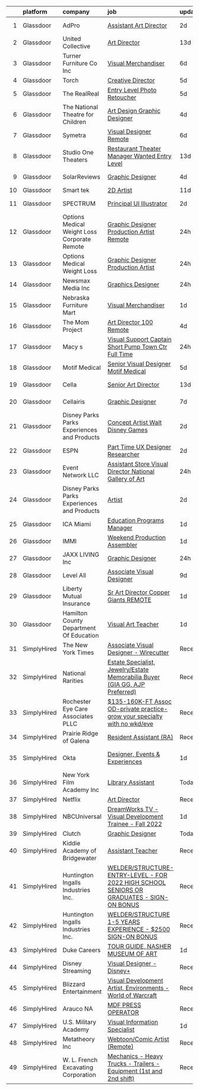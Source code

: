 

|    | platform    | company                                         | job                                                                                                                                                                                                                                                                                                                                                                                                                                                                                                                                                                                                                                                                                                                                                                                                                                                                                                                                                                                                                                                                                                                                                                                                                                                                                                                                                                                                                                                                                         | update_time   | location              |
|---:|:------------|:------------------------------------------------|:--------------------------------------------------------------------------------------------------------------------------------------------------------------------------------------------------------------------------------------------------------------------------------------------------------------------------------------------------------------------------------------------------------------------------------------------------------------------------------------------------------------------------------------------------------------------------------------------------------------------------------------------------------------------------------------------------------------------------------------------------------------------------------------------------------------------------------------------------------------------------------------------------------------------------------------------------------------------------------------------------------------------------------------------------------------------------------------------------------------------------------------------------------------------------------------------------------------------------------------------------------------------------------------------------------------------------------------------------------------------------------------------------------------------------------------------------------------------------------------------|:--------------|:----------------------|
|  1 | Glassdoor   | AdPro                                           | [Assistant Art Director](https://www.glassdoor.com/partner/jobListing.htm?pos=102&ao=1110586&s=58&guid=000001814216996f903d9110fa7b3022&src=GD_JOB_AD&t=SR&vt=w&ea=1&cs=1_f9b93b20&cb=1654671186711&jobListingId=1007918640706&cpc=BCE4811A78D39AF3&jrtk=3-0-1g511d6csr1a8801-1g511d6d9jm5n800-e3577bc46c7d0179--6NYlbfkN0DLWr0FuvwmpNY589ecXM0wpB-l41nBtAe9mv-PvJGiqby57FipG6GvXAtPTtWhgaVPkaIBkvm_YLDjk2IcW6rzK2V3nKt4mrQ9tYNlsMzSddColGgvnzzEo-YF2PlIn_C_Csymk4yLZ53GnZS_xPMvUo21G9cP3s2F4_dK44R09JEuKn8jZMLh6vsAr0ZDznHLVtuEq-fnto9iYAnDNA6N3DmOKd4s02qidUTKJ9RqqN0UqftVHJf4j-EStoqFCHhPj-pkedBJqf60U202OiH5F7ZvJfC26k3BbIHD6RD2sv-d-3gS_70vS8CAwBuOrxfnzLLOs3Nt5EIBmkby4quYlsqbgCrA1s1-b6K6jWh6LfyKQEG1Z09tZVbDTk-uTb2ApooZmCe_BgVN1jROvegD_YfGOVTvPeAfsfiLOLnGz2mOtNod4_MsGa7B6pkvlxj_2QwWA3BSDMjmH4PHROc7AONNFNYkASNy4xME7CPxlyGQ8bsp6Zh-ppwbDMgleMpJKLn660Nplw%3D%3D)                                                                                                                                                                                                                                                                                                                                                                                                                                                                                                                                                                                                               | 2d            | Colorado Springs, CO  |
|  2 | Glassdoor   | United Collective                               | [Art Director](https://www.glassdoor.com/partner/jobListing.htm?pos=106&ao=1110586&s=58&guid=000001814216996f903d9110fa7b3022&src=GD_JOB_AD&t=SR&vt=w&cs=1_57940743&cb=1654671186711&jobListingId=1007891627197&cpc=DFCAFF9DFE7B86C3&jrtk=3-0-1g511d6csr1a8801-1g511d6d9jm5n800-b215969f490e5aa0--6NYlbfkN0AZhccrYCUSJlZEde1UnGXnwlG1V9FU8luw-eezWnVYr_TjwKh1ZGohuJHFN-lR5wYluKBjqnX_gCG4N22BsYneFOenQLRIQcPxapwTjjv5CNPyTi62cq0C7wT6mOIwWPmlt5qVDuwQoNKcBUKsHa_R_Y4RrnN_6Yhnt9H4Q1dSKNOgLXcT1c934lzA2RqeQc5OCTy98w1KYEJjXEL0OWb40eI-rJsFCDHgyza9qXuXOIEJOJZaUolLfxTpWU6uOm0aahSUAuDE8CaXyLFOuT-2dzxfgjlJQrj5EAcu_3NAt65nujUcs_gzVAZ0k-5UC-SS9yJooTKW5WHfM1QspL0xbMUpd_MJ94UMVFdPQFAF74GeiZixp0zn2fkK5NasnQdGQW218Mu5B31eG7Qdci5uuyd3jyikkA-2sSO6ynRj3OGZDMZfG9Mo2KJWpuoW_d2NU9sVMqIQoEEkiMnqMG1f5OGU-1wPbfqSI9mnuBEo4cLQyjsVfSKCqEOk5TiCFZcvjXRag8a6yg%3D%3D)                                                                                                                                                                                                                                                                                                                                                                                                                                                                                                                                                                                                                              | 13d           | Huntington Beach, CA  |
|  3 | Glassdoor   | Turner Furniture Co Inc                         | [Visual Merchandiser](https://www.glassdoor.com/partner/jobListing.htm?pos=116&ao=1110586&s=58&guid=000001814216996f903d9110fa7b3022&src=GD_JOB_AD&t=SR&vt=w&ea=1&cs=1_ff4b05ab&cb=1654671186718&jobListingId=1007909683003&cpc=BBD63848FB84346C&jrtk=3-0-1g511d6csr1a8801-1g511d6d9jm5n800-913c8230c7e2971e--6NYlbfkN0CKj9soqfSnS0SaZZ2h8VumSKMwLtQ1EIm6PzFBrLPGIsBgKbk69nxDejD8BdcNfBZstinPBsaKj-P9tS7vEv3ZDhB2HMQ_o5XP7c_zqoZkhRqDo7EayV9_gotYVa0Lj_6our76C7CcYoTSFuX2At98Zg3Lt1dOmhL-kevGgmWnYWnJGp-NtmHj8wEPEFO7rdgayFH1Bp1JioGv3Rj1LLOobskXduMN8eYjYjrKwesJ1POm5CIJe5qLYCyFI41VnbPpu6cupvWDTQlzDUsZxzjUSPsu_0S0FIY3p6gzPrtRxXWQrLTLE84RRYq6ahosOyVPWL0DqAoobWzbGQqvmal2LJuwo5enTq-uCsQYtDKswxvOmnEU9K6HbKGGUSHnjxFCcIHk9VXf21hDJKCM1SW-krhail_EnKblU0Nnsa3geXGdioCdJCSFwcHKlDQVkjO7WsiUU7JIevtoDzMY2zYLTdCMI-ccL1mdbY4EUIGSBYm_P5tl35gegsn4lajQB28%3D)                                                                                                                                                                                                                                                                                                                                                                                                                                                                                                                                                                                                                                | 6d            | Avon Park, FL         |
|  4 | Glassdoor   | Torch                                           | [Creative Director](https://www.glassdoor.com/partner/jobListing.htm?pos=109&ao=1110586&s=58&guid=000001814216996f903d9110fa7b3022&src=GD_JOB_AD&t=SR&vt=w&ea=1&cs=1_502b4e6d&cb=1654671186712&jobListingId=1007913618263&cpc=61B26E8FEFFA679F&jrtk=3-0-1g511d6csr1a8801-1g511d6d9jm5n800-00937ec79c24ce6e--6NYlbfkN0ACu_hgM4mYOpGjE6TXudS1eLEYdlotK5aSiNrSIRlNjof6s4WZH7bXFnuSe61NsIDXTJH3vFl5IhncMzVS35oQgjAYYJUuMq9KMBJqU5NTXi8wsqpLLbFAOtmiiOmFDBuCZpugUgtCe7_6hChSq7iT2hJm9VZzHaU8lMvkgCGC5RXj9NZSe-hLmQg5u89e4VR9Ozs51eIpJ1NCPakKX7D75u_K0qzMhZKCUiQtG7NX-jUoSk-LGw8UwiRURvKIWfx_KbW9jQFI4itKsOUYGhLNUnEcWnoyEVPKzZisl61UV9RntJnX6hb619rS4n-OZJ4VskDVzw9VL7OiFJSr4gHKLjqrEwE6cjt2MjwIXAqU6b26qOvb99EAJClrIAYRcXQ-wzrC7FmGT4LsJQT2r_LImM1R-pQtJ-l6z6GriuLpid5oby1nVDvjxTLasoTpd2MmUFavgt6bC3Jc12HLYF4Xv3TXlro2dH2hlhxJAV2wO3gcIgGhm1QXl_i6TEK9e0s%3D)                                                                                                                                                                                                                                                                                                                                                                                                                                                                                                                                                                                                                                  | 5d            | Irvine, CA            |
|  5 | Glassdoor   | The RealReal                                    | [Entry Level Photo Retoucher](https://www.glassdoor.com/partner/jobListing.htm?pos=113&ao=1110586&s=58&guid=000001814216996f903d9110fa7b3022&src=GD_JOB_AD&t=SR&vt=w&ea=1&cs=1_3081ed7d&cb=1654671186713&jobListingId=1007914094694&cpc=C891152315FA1AD8&jrtk=3-0-1g511d6csr1a8801-1g511d6d9jm5n800-0486c597cd26b8bb--6NYlbfkN0DLP6g0lDoqZzhPnc0l2IIO15DLMc6nfdbu3pouBSAEyFx-u3D5FBS90gAkX-vEXopQNGpE5wIE8eyxqj7_yYEVj73wJiS5b0qsGKQnBMr_Ql7g0wNb3FJqQ52ptQmsglJBQ7Zp9pMTU2AIzQ_gvXj30KI1AOYpNa4yybKc1zDAGeWB7rONL2TrzbzzCRiFtTbPJo5IkLKL3TGjtfAEZDeT04BtRF25G6b7rNBll9zS_BrEoeK5BBTMh47WuoozGlY5ouqMbpVV2mjInax5sKLBZzMbdyGv7lclnCK52Z5VK85bNYYkxR6dSPtD8z9SUTh5aLvOiUMrcLweO69qmzJ_oCaRShZ5l5S2gxHWbFPiwII8i1-4bOqh4e4d-CoBDAOMcz-7rR-caGriRHs3-mrvf2HkGkIqM7HR60L3wnQTnxVpxuD-9gdquSBcen7VKhUEnJXILeNlwAjM52tscrUNYaDnIG4yfGZrCZf3SRmnHAaCLgkDK9Kup-k9veb4VcjtDOPE6nLd1w%3D%3D)                                                                                                                                                                                                                                                                                                                                                                                                                                                                                                                                                                                                          | 5d            | Phoenix, AZ           |
|  6 | Glassdoor   | The National Theatre for Children               | [Art Design Graphic Designer](https://www.glassdoor.com/partner/jobListing.htm?pos=120&ao=1110586&s=58&guid=000001814216996f903d9110fa7b3022&src=GD_JOB_AD&t=SR&vt=w&ea=1&cs=1_07e716de&cb=1654671186714&jobListingId=1007916617571&cpc=7F6F94E2229B3AB5&jrtk=3-0-1g511d6csr1a8801-1g511d6d9jm5n800-6d04e634c12dbe69--6NYlbfkN0Dpic54BVjlcVDipi6m9LjoBhk-v1cZuAX2JQAeOlBhmOOVn01mJiALRNHgucja-iFE8eoS-KbrYBwPn3APIGZhc_zdOMtDJhsaVP-ebixEB7FxKdU3VKQSu6quyGPPtU1KWMMhGDFBxBc62t2VBjVgxIZOBM62Ii-XoZuAvy71GO4C4X668Td-3tcYaIfqIoDviu0CTSS4W6L-CSuSc3BhhN-PYm2DZpcd2TUUaTyjcVkFO7ApyPMrF1lIfz0xUHI515T3Knz38wZG_TYHeFar4T9hGxVV3O5V1d90DURJjAsUfupL9s6ZrcdN6BrmVfXbEKij9btUbqoDW7uOSID6zt8iqKI9zDSheCzHqeuX36PGYcThGduQ3JpF0YJm_MhAyqbldIfZt0NKvm-7baBw4kWwgOPbx1qeitbY6AqbRkwomjE6CQ-rLQQs6TCYcmDVbCRtRDNU82OdqFO4klifMgGqAQHD6mfqjsb1b7wQD0OkDBlMKxyOrPBIexLPwgI%3D)                                                                                                                                                                                                                                                                                                                                                                                                                                                                                                                                                                                                                        | 4d            | Minneapolis, MN       |
|  7 | Glassdoor   | Symetra                                         | [Visual Designer   Remote](https://www.glassdoor.com/partner/jobListing.htm?pos=117&ao=1110586&s=58&guid=000001814216996f903d9110fa7b3022&src=GD_JOB_AD&t=SR&vt=w&cs=1_b472b81a&cb=1654671186713&jobListingId=1007910117840&cpc=AC285F3A3ECA6BB0&jrtk=3-0-1g511d6csr1a8801-1g511d6d9jm5n800-81365151b091542e--6NYlbfkN0DxLmO7NH_YTtLbOIMvJFqJGEF88__vqD2fZF7JxivJ0azNiCTgnfJhqK52DTe9kl3HxAUXSrL2mTd0Ptx5yHlrOP7pNyy_I0DH1ewqAlG-HwrZHUudZdbZdhMuQaE91j7v3Tw7VN79EeVQTmxCsMd4tn55Y-PDa_cgZasr_TwpzL02TLRP5BKUP_SphfdW_e2nmgPeoo8kePBLeGEzLBKJ1JoSwio8tcCb445ktXlNuOJvp0UdiW_a-aFF1DnyHZF8c0_B8ITDx15VX6Lt6szp_TWgsRSPrEezPnXU7UDhfY3Psi7T2c_4QyUh_Qn6mUriDLWY_BNkMZUNxipDFkQwRJuM-P5LhXJYGmsOvFVJ7aMzkoyFmDORtV5h3JSgNBl18p4OPx7IFPOt2q-MMVUSwhVhLrTqdgb3rrRh6adrMZkRUQnaNWCx5cPQ1WK1LiI_Y-zr93Bkhkb43fn-RtS1sox9fpCpQ0GWnvui5EBH3v7NiXw4O5ajgZbwkFebX6PVXJs4DkU16i097EqulvV947ilC3gRnEn1p9NXICvzJzHcYX6LLRWHosOL9fH1jxc%3D)                                                                                                                                                                                                                                                                                                                                                                                                                                                                                                                                                                | 6d            | Bellevue, WA          |
|  8 | Glassdoor   | Studio One Theaters                             | [Restaurant   Theater Manager Wanted   Entry Level](https://www.glassdoor.com/partner/jobListing.htm?pos=115&ao=1110586&s=58&guid=000001814216996f903d9110fa7b3022&src=GD_JOB_AD&t=SR&vt=w&cs=1_7ce4081d&cb=1654671186713&jobListingId=1007893865628&cpc=98EC36F1896D89DA&jrtk=3-0-1g511d6csr1a8801-1g511d6d9jm5n800-a1d18ebc4fa198cd--6NYlbfkN0DKeq_if_tlGhplNjSexxTmnDnoX7pUb1LI3pqiMQj3TQcQRksB6OLKwKEMIiIhvKBkWxFGoWzOCJJNdi6VBtRiShTZxTe-0cOnpOkbNZExq_Pr-4b9NyCGqTkdwyHUtdFxKr6LtDG1tS19aLzSFNyU4va2x3S8ICJ-1mLH0HU2G9AZqLE6rXh42r0jip3dgx0IDooPu-7xFjfDyJZ5OUMRgxolBsdwzHnCvcIgJ_Fgsxh-GrmOrb0FcNhj6JiH7YkgISH7w5bGZlwfcJf8iSqzYOOqv5EN_cVQt65TeOFTp_mJBEGGJrW1gcPcyoU_tL2K3fCSZc1L9dKCyOR_o9kDRYNWHarjsAFfv4QQJfPR-nQJDKKwdPVPD1xr7ogR86OI64iZvLSJXu1cDn_xBzX56xDUxuALzzRL5J0ePJLjOYMwvMOnR54JK_HxemgZyBPPg04crfe6Az7YjoYchlG5ICZtL_IuPGXyjg3mwBC-iJcX6V8Cwa6_vWxpRYKDOUfV_8w55ak-eTkphOZ_umf3-TmUyxQHd5z7U9WSHVOLXhg_KNg3CtW5RynSYl7FznUYPZaQjUphXKftpZdYQe1BCwbN8arU7R_cv0hJ65I46QNgjIFKDXTudxJL_OE-9XuO5Ays0GKnA8gLIgC9DBcZz-y-jvhsDnplQxxQbXADbRvN7RXN37Th4KSx2H-63G4%3D)                                                                                                                                                                                                                                                                                                                                                                                                       | 13d           | Portland, OR          |
|  9 | Glassdoor   | SolarReviews                                    | [Graphic Designer](https://www.glassdoor.com/partner/jobListing.htm?pos=119&ao=1110586&s=58&guid=000001814216996f903d9110fa7b3022&src=GD_JOB_AD&t=SR&vt=w&ea=1&cs=1_5f3f2830&cb=1654671186714&jobListingId=1007916022767&cpc=F7A2269C793D5877&jrtk=3-0-1g511d6csr1a8801-1g511d6d9jm5n800-35effa83c1b04b45--6NYlbfkN0Cl5EkcnNUgaa9wFpZ0kwgW0tbGD9CK2ONfLQYOXjTpmBg2jJtRGBzNT5znIDD_TJAWpRVe_WHrg-4K_urKBY2g9gKoqWLxD4rO6tYoObpPUEykSdck-FmkOUJmMUUaGM5P757XmMoR0hadGb9Gd8Rn32zL-FtB4O21EZVpvqxgPC_ePsmjo7msVip2L_OJue-ng08qIhGasSyzSZUrB_OtfOcLaUyu-sEtMEnJQmEVWjKlEYVHkt0xrzA24wcbbe9p_T2bTlwEm5vzxHMORGpnCd4hYC-Z8Be6JypqvR_SlnA2h7p-wQxe_Ltu6PMx-pw-lOicknngGsNQRBsgbI7BlOoPz4iWqiFOJNrAfYZd4IoCP5_u_fd7GRXAyfQZQOQK9h9yitda1o-jCmvYBcP6g5iddWwEpufTaPQ6nG80hCxQ1lOmp-oRd03FrJkJ7Sg3SN8Uz6tLK8U2puZ-uLQ2si26xXZ3nPpfAnc3eVtvzezl9TnvNaBZ)                                                                                                                                                                                                                                                                                                                                                                                                                                                                                                                                                                                                                                                 | 4d            | Eatontown, NJ         |
| 10 | Glassdoor   | Smart tek                                       | [2D Artist](https://www.glassdoor.com/partner/jobListing.htm?pos=123&ao=1110586&s=58&guid=000001814216996f903d9110fa7b3022&src=GD_JOB_AD&t=SR&vt=w&ea=1&cs=1_285b69d0&cb=1654671186714&jobListingId=1007898657002&cpc=8CDBB1EC89CF7160&jrtk=3-0-1g511d6csr1a8801-1g511d6d9jm5n800-a91642d6d0390945--6NYlbfkN0DP7N_JgDagYY8-Mk0WwzF0Q0gIEsWRfzc2JbQn8QKLxI5WINWVnLWau4r_adrYk_1iygLoHHR6EgNpyowVhjv6oYJWAZTJUj6LVP3HI4YNWLK-mr7phe6wQrl4TArT3Y9kGPKnB7ZbBipykzRT0U-bkqcixq2soOXMeIQY18aPNNk_tc_H3KXqRv6OwkQ3UvqxFgz2JdB8cZuAHFhDLxitLwZpAm_sYd3LgqTsxUYnJkeC-1js0HiYMgBMZm-NRBg68zEHqJvqFnqKyTA2JbR9wPLspPQg49XxWHFXIrkDqgc2QIq1g91VDxKeGgqcyMoLQ61c_bPdovUWRfgsL3paMayYHy0_aNs5jtVshuiyezfulD6_2Y9ITa4R6fVWESJ2MTwA43CKyyGJZAN95TAFZlXODDXkLR2iiFQEeFPA22PMfkdgWawTfVqaDbQRLTRcahyJBgepgpxLxm8-e-HL63xPBClYNT8YZZYSSXIerqwVcI4zTCvgjMeHuv-vCTs%3D)                                                                                                                                                                                                                                                                                                                                                                                                                                                                                                                                                                                                                                          | 11d           | Duluth, GA            |
| 11 | Glassdoor   | SPECTRUM                                        | [Principal UI Illustrator](https://www.glassdoor.com/partner/jobListing.htm?pos=124&ao=1110586&s=58&guid=000001814216996f903d9110fa7b3022&src=GD_JOB_AD&t=SR&vt=w&cs=1_6693d383&cb=1654671186714&jobListingId=1007919471141&cpc=C5F9C09AE97B3D2F&jrtk=3-0-1g511d6csr1a8801-1g511d6d9jm5n800-54a88a600a2bc683--6NYlbfkN0CeXNZYxOzgf11O9-TFJft4I5QLQjKTqoL33Rtx55G7TvJvoeF0OvnalWemQxNwsZtFTDwTa-MzVEUBcl-z9sZPG5EtW0bmwn3PGSpnngmjsApqFTx4qR41AwgibY8rqKOZbM7-1oFPTwZkzZ2oNJ8eOmYJhRhe2m54pDcyK6so_cNs3B0TVHIPv3Vwbum9inh2LNBjjuW_q3zMFB8Lj9ct8HHfocKRRi89P0XgY3Fk_--FL9Fwu7zSkHpzz_b8JpPR1GBYe-LLMr3tfBb2CZ-yV8HGxD0U11jhDuBDQxxvWWvjB1NYKz3L3TC2a8F9Wdh228Q7hHw4X-1OcwtfRGwHV1qwtWT-R-6V6P9FuI4n2vWxYyG0_9RtukjjECww7WvDbmxpXnyKLv5681i-f_aBRRFIcHFMITB4B4gsaXx3_5Os-WUBRc2Ktlk0g6qRkcM%3D)                                                                                                                                                                                                                                                                                                                                                                                                                                                                                                                                                                                                                                                                                                | 2d            | Greenwood Village, CO |
| 12 | Glassdoor   | Options Medical Weight Loss   Corporate  Remote | [Graphic Designer Production Artist   Remote](https://www.glassdoor.com/partner/jobListing.htm?pos=101&ao=1110586&s=58&guid=000001814216996f903d9110fa7b3022&src=GD_JOB_AD&t=SR&vt=w&cs=1_ffe552cf&cb=1654671186710&jobListingId=1007924226699&cpc=BC616B31DCC8F979&jrtk=3-0-1g511d6csr1a8801-1g511d6d9jm5n800-2bf8d94c5823c0bf--6NYlbfkN0AmAiFrx6EDHmlxYwsl_Sd7CYI91iAkAKqr5ypBzonM2K9-h3HOtVLToDNI3o_6pzCXzk4SrtVfH8J3kFo5wEMzD0DvpkXXecRMRlEjc7mH5J1zl8BnTgvlx2HxHTYNpVDskgwnFMZtj7k9Sc_s5P8ya22oMSSDmAVyrsZbNQaW9oTPC9sKCFNLDXQlymv8J1yXU6WCdK8IWkrJtdaT3pg6cJlZVRmEZNaHHB0_4cV9cv0GAVWewOgJjEvGYdTLrVobCS80h83d4T6nBZE32uPpkjaO1Oraz8mB3uzH4A0FAuy9nJRReYms2XxIIdoOPXkNpJbyr9lE42Ch9wx0WqoXvAyEfsy2v4j6p_eXngmT4P9PhJxuKv9ibbPdekAim3zNRWIYmPzQQW0s0doa8BlgCIzezZR4G48tfD6DA2Up7CaLGqnB2t2MEzWHr8q4IBfUm4XO1KEoGf7xGSEBxSyeGBrbxa28GAuUgcRDB_nviXMd1w8R_h5loizhDLlI9fTIQMnKqANuGMCF5IPcSQEj-QptAB29lzqiyOJk0qugTvhTdNq5S1tB0flGHNrnJT4ooLe1R6HnZEkqPu6gneX8Rst8yD1poIUi6tTl0vU_aZre2WGbXfCzfvoKDzICtgs3aTTGAB7EAt7-XOF7njjw)                                                                                                                                                                                                                                                                                                                                                                                                                                                           | 24h           | Saint Petersburg, FL  |
| 13 | Glassdoor   | Options Medical Weight Loss                     | [Graphic Designer Production Artist](https://www.glassdoor.com/partner/jobListing.htm?pos=108&ao=1110586&s=58&guid=000001814216996f903d9110fa7b3022&src=GD_JOB_AD&t=SR&vt=w&ea=1&cs=1_fc60743e&cb=1654671186712&jobListingId=1007923979748&cpc=84DBBAA61F05C438&jrtk=3-0-1g511d6csr1a8801-1g511d6d9jm5n800-f38f455ba19e750f--6NYlbfkN0AmAiFrx6EDHmlxYwsl_Sd7CYI91iAkAKqr5ypBzonM2JJqyCfMiKAVPXQlVaobxqqfTRD9k_R5t7p3fb6Nr_6mUs0s-4SejZ5v9JiDLJLlX430he_X_peQw3nXMWE8wGP3M0e8h8eMCQYKoPb5_Vn5oFBLQeIug6q2FTJHCLwbQD_LfU_us2ssQE6GE0utKS6Wsovb7C8ug7iG1ZA5MUhsGVQLdWj2CxLTKzm9c2DZm0JgjDn-IIhFZZ5x3Y8AZu1J3nuu5kpaKG6qgOwqkbJyiTNTYWMV5ddiu5wVONqEY7yHFgQTV6LLp_cP8ali0p--1LUtWRcSnztLCug3KgelNFxm1DNImEYzwwaxLvg60vqIhDoXbIKhJ26zfpddgLrScBJg3hgTnRCdcc05VYgThVvMvKba31spcbBp0GWkhjQB7CeRMyefajki_IdWwrrFmKmCcytiGQdXjCGlcgEjWhuiANoknrinaEGJY-SJBTNengQAbzf5JX3vUWha42g%3D)                                                                                                                                                                                                                                                                                                                                                                                                                                                                                                                                                                                                                 | 24h           | Remote                |
| 14 | Glassdoor   | Newsmax Media  Inc                              | [Graphics Designer](https://www.glassdoor.com/partner/jobListing.htm?pos=125&ao=1110586&s=58&guid=000001814216996f903d9110fa7b3022&src=GD_JOB_AD&t=SR&vt=w&ea=1&cs=1_e30f4a13&cb=1654671186714&jobListingId=1007923183495&cpc=BCC169F53084E245&jrtk=3-0-1g511d6csr1a8801-1g511d6d9jm5n800-8ac3598dd7a48692--6NYlbfkN0Am50SEfGsaGmyNeKPd7ko_8hilgxRoP_Og8MigYgeNqd-hBMBdIy-iDGHyxzW9nlBGI51-A-I9Uc3xf2sv2h5opOcavn-iONR-P9qX4R8IwMPE3Ns0F8km64F1uXoJAzl3p0qi7zbOrDy3M7D-CQQxqcWRcbsulicz-R4ojAwFkSZSchSnrZK9G4xWcUnwaWROYJ5gMD5X16Hche0An800SVzljIb0UzsE2k2GBSOprSW-278a084DpRWBVXUbVQ1w_SiKwajYEIEMolgvorzE2g3gDvHgn6MN5MX1aegRGWQEE8HMNFoE_BcJQHyhz9rGVh9nrs6fCdHChsWoNwcV3DBR36zFMDP4jkf-cYZmJo998bX0ujaZuLb3LMCglCJDa5AAC4NuBqEcnFsXTls2LU-IFoXGIy-P79dC-q0w7mCpWNCCp8Y5JbHZQk231jxnMWL2P9ToVPS8HZ4gmzIq90SXCyTyd-gwTn-Zz09kaWRjphvHYxcjov7AgJJxF6za2FLV3mEdlQ%3D%3D)                                                                                                                                                                                                                                                                                                                                                                                                                                                                                                                                                                                                                    | 24h           | Boca Raton, FL        |
| 15 | Glassdoor   | Nebraska Furniture Mart                         | [Visual Merchandiser](https://www.glassdoor.com/partner/jobListing.htm?pos=114&ao=1110586&s=58&guid=000001814216996f903d9110fa7b3022&src=GD_JOB_AD&t=SR&vt=w&cs=1_bd15956c&cb=1654671186712&jobListingId=1007921008977&cpc=21001CD36CB5FE0E&jrtk=3-0-1g511d6csr1a8801-1g511d6d9jm5n800-c31152cafc9f012f--6NYlbfkN0Bx2LbAMGaa1rfOK_nDgFH7iPSITMHVlgswTeCEeQLKjCuu1dnVq54j81YJZ91nc3LQEyt5RyRKEffH560Y68VQVi94cK8papf5D84kf9P5DjMGGIzgM4z4sHGYM-GtuxofAaLCM8htdyKYjGzhFNbXBko_3el3orQFrZLDYbGvbpH87mqvxq1f_Ja6eaNjMWePGxVSiiVyK1GRfXYDD2-G0cOFtNvgvJBmLAhImI3x0CuTdF5mbjAS4RM97IgqwlsH9bNzxyRRss6Eyp0VcvhI768vNYZXIWm24rNEwakeFkh5FKdE7-oFCEmrx23qakV6bB6uhV-pVQ-1EDe9NGWTwoxx9antMs1rZ9iUaTtwHXyFDYJXg-aV_KmU_XzPhoXfnWMv-bZTMETUMT8--JclKxGdTmyb4miiqJsZ7aw-nC819o2oYb45k7LgfQ_cdUAmJSz3rsRsiLCZMz9WG81hc-S3mT56SOLIbr66XIUxJsBvUHibGWT58Ktb_-Bn3ehoG1YmehH8gA3wDvOqc-tE1rjtaa593SjSIoOjFddFi17D7SW2mRNN_Y7FlbzcdZQrGRSHGII6Wwp5tQn_SJtG3Kih0Zhr-F_cc3ZmdRWbYjyzzZGv5GoZ6vKoERJnvmjQt2pu66_a7Gd9fmQBJ4ArmY3L-vPobsA%3D)                                                                                                                                                                                                                                                                                                                                                                                                                                                                     | 1d            | Kansas City, KS       |
| 16 | Glassdoor   | The Mom Project                                 | [Art Director  100  Remote ](https://www.glassdoor.com/partner/jobListing.htm?pos=128&ao=1110586&s=58&guid=000001814216996f903d9110fa7b3022&src=GD_JOB_AD&t=SR&vt=w&cs=1_7fb4adaa&cb=1654671186714&jobListingId=1007917214964&cpc=AC285F3A3ECA6BB0&jrtk=3-0-1g511d6csr1a8801-1g511d6d9jm5n800-fc5f6cbdd377cbc4--6NYlbfkN0BDp_epf89aHDQhKpPegNJQ_ldQpEFZQsM9OcONMGxWx6pU56EKHF58QjVdAUvn2gUAHFSC33B6m9e4kpPSo8E3LVx-KcHT_L7bs8uuk90h_bM7pbanjemS5_jxC1QNMvIrt2EGdNhVGL3AyNsm2mJ04sj8024Ps--YUutGvsMZ2J5MWffZIdJzsf3NJ5QiJuPSC-FtVruaNk9euz85t5q8nckVRjBnXl9FqlI8cnF1scWiEhaeqi_hxXFS5vnTt_sxBWPVgU6118Iz8kTMEPpwuUNwhds0zcoO1L0bmBDLoyxsDlZXlf82YcVKSSlPBJU5B8SGOr14S-fSjQ_P2eSCTrkCg8t485cr6oqLfdAGWgEyr6ejgeVpvS4SQhCMnZFuIG1njZmUmMwB4u1RNxbNGUqU4bNvhGKIe30uwKY9j9q_ETyZw9OQ4z2WtcK1D6bN0lwP6owerTvsf9mIWbESrrNYTi4wX0n2vHEQofvw8D1mxcQMepHMLuShLKt9AA0uVm3xYRPE2ORQW0EFi1He1ISQZBFjW011Ga_1gs3cKCiJDl_t_cDlDC-4c8UB1ulzbdlo0UtRsA%3D%3D)                                                                                                                                                                                                                                                                                                                                                                                                                                                                                                                                                | 4d            | Remote                |
| 17 | Glassdoor   | Macy s                                          | [Visual Support Captain  Short Pump Town Ctr   Full Time](https://www.glassdoor.com/partner/jobListing.htm?pos=121&ao=1110586&s=58&guid=000001814216996f903d9110fa7b3022&src=GD_JOB_AD&t=SR&vt=w&cs=1_526048b4&cb=1654671186713&jobListingId=1007924863363&cpc=F41FEAB56D215062&jrtk=3-0-1g511d6csr1a8801-1g511d6d9jm5n800-f3e2b81e26e75cbc--6NYlbfkN0DjHvLHG-fYDKeElzGabtytFldtxc-EIiSdXvIQjqX9HIzUG8IcG8J2Fjb1m8vVYbhBH3kStA5Up9M0E_AiaHvIOkMyoYL0tMU4YdFJDt-AH0TZmeA536LQYrt58Jq-qqbPxFoA9KuCEHQFGn4NzJ-S4aTROs1nrGZWa9FTL1OF9r2C_vO9cn_bwhxSAkG1HrfW874vBrVOkupked1FQAQihplri422Ljp9ADzed90VN7yEk_Jq2_zaHduhtZWwm_Xo6bNy6cVwhtFKTGb3BsOptMJzHXhakB-L0gi0dHY8jJ4jQuEt4iyhIHblfWm6hWYBwWzb4AFxcaGTqXVjmvtb_-zX_HNc4FnC_9R7LXm-QadIq8O3KpAqwgMDXMMh3g95GEN2fZy8KguqBaQBcTUel3mjTxx__35DyXGZFadkodi9PlyAXtsI10htEsJUlMvvu54FMTpOEiHSyjRe2Ae2Po-4wueT-u9sUeSX2UoB1H8QZn5bZrnr4YjoZiiZ3gS3MPNJshVhf2XFA8_2Ir1EC71b2hBu6RXuHRV1X0fUJUDiJImM4tRsSVQaJdxaMgzTFpGTGC_YLEfvpPpka_p6cB7wBLQoOhEg1pKG6SHFSRNNCufJr_ugqYXkyKLyVBWaaqRbW6ncKlAQvrSsUw0brODF_VU6zTix00faydo3QAjJ_6nDL8DaaLLnH9M-eZWOCHqWBD2AWkRHdPSoso4djHpS_MIMxHVmOUdMv2CHrzHkwsRGn0c4ojXkUzDShDr7H7MONpPFmUOOWsP7Th4wGlM8ieBGsUNiBYBi6xF5oBIcURZiUeSjVbMVWV12ypsnoyFNxOL2ORDPDHVtBHLEVnu0v2K2rk6cNosmjeUCDxw26RsziHvJJ_x3xdIjX_ZROtqUWAbWboqeu8io0IuzUxQykP6q-h5RPCEWcz8MBEC98LPVm-nkLSfVB8qfsE55t_U8j_u4TrBoYXIsQM8cbbV8B3I8A2RIEi60ckQp_XLG_qdmm92SsjetntS3CVUekGwM1XQB3fciTtCFBvLgkEjAWahrmobXlyt0OVOQZytVFUj9wKoJHpET_5Km06w%3D) | 24h           | Richmond, VA          |
| 18 | Glassdoor   | Motif Medical                                   | [Senior Visual Designer   Motif Medical](https://www.glassdoor.com/partner/jobListing.htm?pos=105&ao=1110586&s=58&guid=000001814216996f903d9110fa7b3022&src=GD_JOB_AD&t=SR&vt=w&ea=1&cs=1_1707a545&cb=1654671186712&jobListingId=1007913880227&cpc=CCC092465BAD6A93&jrtk=3-0-1g511d6csr1a8801-1g511d6d9jm5n800-59144bfb42a1ffd4--6NYlbfkN0BZhyM__g-MJpR_k2NRwi4kLvT2eM2Ld3-Ltk3-h7qf5HdkFETVgTrfvWgcggUxq8DCFHAm5tBn5Dxcl6e3t7y3Qtqg_6tH6umGNA_J0BTz911dRN7Tpc-cenVnASCl2Q5R59ek0UCie1dTPy9KYmbtZa_hQFIy8wfu_dOXnAK-Pa_zZsrfVzvKY57K-xpwhwYB9ZbskkTYJfaX8hWIm2NKpkhhomt6jTFtXbcNgVJC6HmqgnxPvbU5JU6NYlgSNsODk-UTOPbhPu1WztAHV7TNPSH17Jnax--Yo2QaHoTdf2xKKSG9e7ZPyMaCMg-qhgOtEWZeD4Fw4L_2DpUiNpopj5MabnF_3P72DNhClP0TG4wmlsse26N-sbXNgMuU7zjwcFCQdDRffoG41KoutyuxKZ0ZNkDTDBnRuFrlPmlh0tUQYjivIM47akrSAeiDwPHbtB30Y-8Ry5C1tc_rQxZHj8YcpEiIoDni6s7X3L1tr4CNLA8XPwAyLK8Usl3hu2oU0vTNrbAQnWzXB7n4eTKfnFndC4ipAfdP07JCJHGO37hKm6Y99yWN)                                                                                                                                                                                                                                                                                                                                                                                                                                                                                                                                                           | 5d            | Asheville, NC         |
| 19 | Glassdoor   | Cella                                           | [Senior Art Director](https://www.glassdoor.com/partner/jobListing.htm?pos=130&ao=1110586&s=58&guid=000001814216996f903d9110fa7b3022&src=GD_JOB_AD&t=SR&vt=w&cs=1_0bcca38e&cb=1654671186715&jobListingId=1007892665403&cpc=F41FEAB56D215062&jrtk=3-0-1g511d6csr1a8801-1g511d6d9jm5n800-cf3d92489477b1fb--6NYlbfkN0ABL5jwqrJX8j4-zsE1pdctockIOMh3bUiDojLxDHSgfnyfdrl215GIT9Vdrv6w9UmbdCrl0JRumbhYMqPkHJTa4m_F6yoMFvuNdFk4uSK1JZStyQE2i3j6gZT4_uEleeuuN3ng1liH4YDGTU6WLUiNz2yF4CKqBRZAXfcq8nQ7fJQzv03O36vg5audUIWpOgVCDomj-lGIJ7DjL7QJnJvY_o4FJzCE0Jagaxn5PAhlDt33XrRJ6xpw8oyqT7EoC9jw8SCxhqzPlR2FIFgfSXgBOWUKsDHFgZk3BjI_AoOv5ii5mPBBrppUZZdqlEG0etg7d_TfRh94nU3krDnom4IMBeuSZtQGVfW_QCtMcDz1xiHYMoaCoT4-pnK50NEyCVxZND7qaXzg4P9XR21up_p1_wLKoW78-GR6nSE2H0jbcJBXo_0o1_a3ODhhGofk49MamoWxzXI7T2YnLfP68cHbVNMVu6ojqY0rbJcLKfzq14hQnuRYhC-2RsQNT0dbAVgr3XqteCChNXZF_0xPXCBJg_zEE4OsWfzCmoLqttZZVHUoCyir1Keu3EwGChY909AhIeLqzYlvrUqxa6yPaBdAyMjdyuOLz9udfSWnR7aXUOtzEXZFLSWFdViCkZhPjzROTKtPim3qEjMzwgSyFgj9VlaYbjml6BYNY5pWQuk7feEll3aa6_b9nbK8Dnn66ScAaft_L3W-9S7ueP4SHduS6Zwln71wWAvWw7UBvxxjO9donclH7YH0x7ekX2bFg6wOM2nvjiZ0GmlRY3wpOXqvNUHsD8NJ3GI%3D)                                                                                                                                                                                                                                                                                                                                     | 13d           | Minneapolis, MN       |
| 20 | Glassdoor   | Cellairis                                       | [Graphic Designer](https://www.glassdoor.com/partner/jobListing.htm?pos=107&ao=1110586&s=58&guid=000001814216996f903d9110fa7b3022&src=GD_JOB_AD&t=SR&vt=w&ea=1&cs=1_c38342f7&cb=1654671186712&jobListingId=1007905807990&cpc=E7268B2FBC00329E&jrtk=3-0-1g511d6csr1a8801-1g511d6d9jm5n800-e23e22181f2b79da--6NYlbfkN0DimWJ83CHT1ZCPVN8tHIKtJyaZLFs-ASOcJFQs8UXSw5r4m8mOUgMme-b7P8D-9uzbZ3GGP9Op30557bAW2yN0OEmJ0xPtWlZHWiVe01620yf0Ij-OkF_i0bfj82umuzqSuBqy2o9sUoxaVm4avH350MHE8-foUu1buA6rpzaySb7hD5uDrHJY_zAwb8D690wCxuQArTBmXqaLvQIqUjTOdbx1ZpJoSHxT-rhooW7DisnI7YhArFRS92vBYPjNNmuDQKukym5gpEE4HAa7IgEhipfIv7t3dmWQvEbVCWkgYQRJ9UWQTKuHh6jHzNXooOPd-aiWkubxOZX6Klqnx-rcckKKNjNR4Cz4eWUSN_ShshQefM5Iywj6pcyOsEgqPYMZ9_UeTxonemhAq0Tybvvy3mPpp5tmeKJu1K3ThcyA-F5kBw4TGU4v2BdVel20F8Z7qJlFu-eXki9O9MUG6LpvZL6cbqsKirZruRzxAMCWXiSdHT-_xFfTV6jzCJq6hZk%3D)                                                                                                                                                                                                                                                                                                                                                                                                                                                                                                                                                                                                                                   | 7d            | Alpharetta, GA        |
| 21 | Glassdoor   | Disney Parks Parks  Experiences and Products    | [Concept Artist  Walt Disney Games](https://www.glassdoor.com/partner/jobListing.htm?pos=111&ao=1110586&s=58&guid=000001814216996f903d9110fa7b3022&src=GD_JOB_AD&t=SR&vt=w&cs=1_2961ad4b&cb=1654671186712&jobListingId=1007919229157&cpc=1160948BCBA38B5B&jrtk=3-0-1g511d6csr1a8801-1g511d6d9jm5n800-c5b7db33d51b3d1a--6NYlbfkN0DAFTyt7pbDCC2JPO79CSdi1dIb81yjczP5qsKcZIxgiYm3-7g-689UDqHItQTwke95iZ56NJfW0fOKnhrGL6ipMNNtvBHA9eaZDYcgDM8IS5H5d-I86DeRwfup7DLjL6jw5WPFpqmKSC-RG_57VWbStubS2exT8u_hZla5D4MS9-DaBoAm3_T1Wo5nbNQC64MVChAYZLQ1qPI4Cj2VZU5L2Lqvyl-RuQ5FYtsU8jjjOrb2xgQi5kUXGkBuGSmL-hSOGh0KyV2htuQCVMwuoV_LGqvDYug18BgVDo3zclnDtAjcXLeclt4gdr-SuoF6hQDBRQtEN5tcDgl6xecdJA4wm924ayhVI34O-_chnBmy9nK27dFs1usIETgZ6Prq3I5I4jrb-eO_5wLYsq-9ywlhjBOIRjgDqw5_R_nbY7uFH1v1qUVDjz40)                                                                                                                                                                                                                                                                                                                                                                                                                                                                                                                                                                                                                                                                                                     | 2d            | Glendale, CA          |
| 22 | Glassdoor   | ESPN                                            | [Part Time UX Designer Researcher](https://www.glassdoor.com/partner/jobListing.htm?pos=127&ao=1110586&s=58&guid=000001814216996f903d9110fa7b3022&src=GD_JOB_AD&t=SR&vt=w&cs=1_c0966f1b&cb=1654671186714&jobListingId=1007919202309&cpc=723ADC3DFE402989&jrtk=3-0-1g511d6csr1a8801-1g511d6d9jm5n800-0e60b6889939ff6f--6NYlbfkN0DAFTyt7pbDCC2JPO79CSdi1dIb81yjczP5qsKcZIxgiYm3-7g-689Ur9xqU8QiYHU3CBSTcFo8SkbABa6d37E7HHKBG0YZoUjxI7ddaVG38CbspchdfKk6IyWyfQrl7o0dAkHtzpk1WKTBsiVym6Iyb4Fvm-tp5UsB4f_8sWmyKDx_0Wwm282p5qO73evGehI3zedsh_QSIUwyKUJLmxcJVAoBc7ibGIv-Aq576EZyLCenmDJzZr68C7dXRb_IBkaumdsKsdsF0pIqDdOM2RIcZQez3u8nDY_JB439azeKqB8cz84hUmi5QHTXJgAgXUw6tgh6Y1IQci1Vl0yjGDAe-M0IG0nqbAV6hfAr7jltTTJJQXuvudbF7aISU_FOOJCzQ137JEsgv02BeJ4Pnh3FPrnLhTN1A8VIt2o2ciNBsF3R0qi6SzN9)                                                                                                                                                                                                                                                                                                                                                                                                                                                                                                                                                                                                                                                                                                      | 2d            | Bristol, CT           |
| 23 | Glassdoor   | Event Network  LLC                              | [Assistant Store   Visual Director   National Gallery of Art](https://www.glassdoor.com/partner/jobListing.htm?pos=122&ao=1110586&s=58&guid=000001814216996f903d9110fa7b3022&src=GD_JOB_AD&t=SR&vt=w&ea=1&cs=1_991dea4f&cb=1654671186714&jobListingId=1007923520856&cpc=AC285F3A3ECA6BB0&jrtk=3-0-1g511d6csr1a8801-1g511d6d9jm5n800-9a5157ae2fc3c3b9--6NYlbfkN0B7MAJ_0nspfqFwvgEl2W0jw3o3mIDVa9mt3FsGnQ76Wk6-YhTyIDBcvv4GhfMGxxc3Xe1xvPZQDE65RiFYUrFP7o07-hqt_fKUtgrywXyyax_FuXnY-Jf1lbS8mMyhc2OfIZd9P7ruZfSK-_qGO0yuxHjvPIpngLjJSQ7NBbYjjNiZf7tmDM0308qd1oHC4CfJeic5XoajsHj7jw8Cr_HhVSJl5HyNp-qknZ9yARZhWSf9uXn28ACzegw_6FukRSwTsOpNpcvfJfEuG_O7cxEU95a3jm1jxjTLg6LKH3yopU7pr1Ke42aRjE89jRaXMiUdB4Ng5tlG0b_GQYNAyQ0RNQkGTIdD_Ip0wriCj3KLIGJza9w9QoQYGUqNCOt5PQCloD0Xkq9BVLPaqvuRxinigZeVDtdvZVAFPTaIQJPBvG8EK7o6ywyHZ5lRXPENff6suQ8IijkJeDBpKRLyqJvXYYGKxKBVIVaBy9unM9KhS4uF4OHty65PGqBvBzraKXs%3D)                                                                                                                                                                                                                                                                                                                                                                                                                                                                                                                                                                                        | 24h           | Washington, DC        |
| 24 | Glassdoor   | Disney Parks Parks  Experiences and Products    | [Artist](https://www.glassdoor.com/partner/jobListing.htm?pos=110&ao=1110586&s=58&guid=000001814216996f903d9110fa7b3022&src=GD_JOB_AD&t=SR&vt=w&cs=1_0153a72b&cb=1654671186712&jobListingId=1007919229402&cpc=D2F1DE17EE1F43B9&jrtk=3-0-1g511d6csr1a8801-1g511d6d9jm5n800-0b197a48193f2804--6NYlbfkN0DAFTyt7pbDCC2JPO79CSdi1dIb81yjczP5qsKcZIxgiYm3-7g-689UDqHItQTwke95iZ56NJfW0RPOLwI5ohkO8RGVIOTy8isN09GwmzMtXI7V1AgYmM2YquBCSMZx8JSng23dUxgY6UlBTLrorfec9_YUc6ByB7pqZs4Oy2LdaZPw7YSS6WzcY2eKS4CCibEa51hPY-tCza-mSX0pembXjngypPeLRYaH9Y99U9D9NutGkaCfsBcaKz6m6T9700hJkZRa9Qfw1dUl0iNles_VUOOoXPs-b5zQbs-Ctl_tZ5iOgunlfUeTRGhRA_O_qxGQnElG1pLp3UhqHmsyAbVRlwxW5tWt9ydzwkRCBkZW6ShefUVozSrxRDPpdtWXReN6VwTFxevPiRY-RBKe-CM9cOtPY4TtFq4pOPWdIkoLar10NrultYfY)                                                                                                                                                                                                                                                                                                                                                                                                                                                                                                                                                                                                                                                                                                                                | 2d            | San Francisco, CA     |
| 25 | Glassdoor   | ICA Miami                                       | [Education Programs Manager](https://www.glassdoor.com/partner/jobListing.htm?pos=112&ao=1110586&s=58&guid=000001814216996f903d9110fa7b3022&src=GD_JOB_AD&t=SR&vt=w&ea=1&cs=1_1e63aa65&cb=1654671186712&jobListingId=1007921530936&cpc=923E3B470662C757&jrtk=3-0-1g511d6csr1a8801-1g511d6d9jm5n800-049295a76ea434e0--6NYlbfkN0D788tVLZnHYB2JKTLmCXo4PydfvtZKcdbYx6lxKaz3IsjpekL0mtLlSZ4QvPEm_RlYKG7au_pyxxyNrLxF6dybU-MQ0x7Q2U6UDpjJqoqqp4mf-Im7ci17ac2vZ6obVmuwNN-tBJkk00Vl0cesxuJRuMHi7XP8QqcZYxY0GD7cm_yjMi6zsO4uNmEwkFFX_ajTTzEe9X535bEVuceUXYShcUpjnHQXNouvKQa0wyY5Kg7795v8eqk4UgleuN-DEyf8sRxf1iR5h_u7yVDa8jTlz-WUjyvEuFl1An8h7BqCcsse0ep5Lea4umZENbFQX08CNBXzE4P8eeqLmD0qBkJtF0IDNqLB6pZw5-MihfPfT0tyuDJ6s1MqaLPZSuZpInhnBg4ksI4o6RWeJ_wIaOhPQO6dfDuHwV3yS0RS68OS03zKmdhkXXSTlJA5wMDJXoB60xnW0pL8luakHJHOl8_OkLn9mRq7h5l3z93BmVE4lCo8KzIWaQYLbImpgpQaP4G_5gsWNpvi_A%3D%3D)                                                                                                                                                                                                                                                                                                                                                                                                                                                                                                                                                                                                           | 1d            | Miami, FL             |
| 26 | Glassdoor   | IMMI                                            | [Weekend Production Assembler](https://www.glassdoor.com/partner/jobListing.htm?pos=126&ao=1110586&s=58&guid=000001814216996f903d9110fa7b3022&src=GD_JOB_AD&t=SR&vt=w&ea=1&cs=1_5523012d&cb=1654671186714&jobListingId=1007920417303&cpc=F583A5AE0DDDFE3A&jrtk=3-0-1g511d6csr1a8801-1g511d6d9jm5n800-e7326f49ce821e62--6NYlbfkN0DutvxOEwQMm_kLJVKUbDayV_MRtW_Rh973iF0_98rG2pZSuXug-wogqqGcki7zk-OwJED3Z-w4rniwJPg1THyzVkAoTxJtqpc65moPAQYOR4DGCIiN-QCdPIr318nMfhb7Tx7IEyuiC5dsYDl8y8THHNuCXdCYL0o3BtJzO2xqGxjLJvFyxaKPT70ot8KVMLo3h0TwwjhI6kEBl8iea4BVaOiaaqLg9zT9bOg6sqNahcuVrdS3lgnMyQ0ciO5dGo65xlJUIqd5b0cayJ8e4BCrfqoyf6WcxO_de6vmjMUpkYHiNGuYdMf3B_Hy8UVI09Ym_VqVOMEGZNfmw-A3Dv2xV6U2L04grw9_34fZ26eOjEjyhhPQUlbOkm6CPW2Eo-jQHZT7bG6oJAuXolABa7xVS-kt2IPhc_LpauQM4ogg_69GmNyFLjVGn4VaEuBf23RaG48irUidqwrvWylQD4N1wa4FGps-LyPlGQmjY2KPNipYMg1-GIWAydy4ISyJgujW6sZP8s8IRQ%3D%3D)                                                                                                                                                                                                                                                                                                                                                                                                                                                                                                                                                                                                         | 1d            | Westfield, IN         |
| 27 | Glassdoor   | JAXX LIVING  Inc                                | [Graphic Designer](https://www.glassdoor.com/partner/jobListing.htm?pos=129&ao=1110586&s=58&guid=000001814216996f903d9110fa7b3022&src=GD_JOB_AD&t=SR&vt=w&ea=1&cs=1_610b060d&cb=1654671186715&jobListingId=1007922870241&cpc=56C4EA4A1A191A49&jrtk=3-0-1g511d6csr1a8801-1g511d6d9jm5n800-985f973b231391f8--6NYlbfkN0B6OB7jr-p4Ycr1l0MNgEhbiUbX8bsrLuSxQNC77Lk13UqdI_GAXZGZCrmnYut3k62Vemd5hVGVgcLa9DcF4efV0IxBeYXtxHiitRuigh4-WBB3McoXxcKNl8in1-znxHt2khvBbYXmBVUY3bibP7lNPEUHOIR_1_icL3OmmBI4j5mF02sxWkL0afd-2ughEZcCxOI3sXy2W2Aci7WsjCNB08cC7y3loqNP00uX58vpWK54U_fknNK1qjBhvevc1O1kSfmwzSEfCCHm5do2wBS7eBPCTovt847dMB83Z8zMe1hze2BhJE9kkiW6fOXpDvK-ASxIEIn7AwaOvtP3zDumUIKnzBW_9XG-6tORQ9qrxHd8OLKPaiy1MI0m9f6ZQrER3l06jTCd_fykg1WmptLnSh2VBhAtH7sxjGQupucIXJqeK14fAz_vDorEf39z6Hnn17ix3F6tFVnSnWBGLeCYAz-lSeW-QiqgUiYBGGldGpl9kdIXDy8VzDug28u2j-ByBNFrXf3JQQ%3D%3D)                                                                                                                                                                                                                                                                                                                                                                                                                                                                                                                                                                                                                     | 24h           | Atlanta, GA           |
| 28 | Glassdoor   | Level All                                       | [Associate Visual Designer](https://www.glassdoor.com/partner/jobListing.htm?pos=118&ao=1110586&s=58&guid=000001814216996f903d9110fa7b3022&src=GD_JOB_AD&t=SR&vt=w&cs=1_755f4dc1&cb=1654671186713&jobListingId=1007901804440&cpc=8CDBB1EC89CF7160&jrtk=3-0-1g511d6csr1a8801-1g511d6d9jm5n800-624adba811050515--6NYlbfkN0CgBgcxuOwrlzWFp0xvOgllyDb1Hw7UsKEX_IsXppgvM45FUqvDc36zKvNsGjws-2g1kKo9pMTIURXbdSCGpjqaGLZRu-lf2fHVHODx_34wbLPsjQAuIEaMwwqmU6TEKyMWu0hXsOQ_SyjefDAzfETugE_LN0y3p8cSMi8MBB8bgrnNZID97D16nQ46RBq7N4yfVFX5Ps1PyBFaJ4Qw5rwXFRy6i0lzRO2KkCkdj-LorGCubUTxfo6XUepmUrrF5Z2XVH1tvDFyt8m_o3k4AcqWZQurAjNlwf5XZPd1_VcDgDvi0MD00jSuBVf9hiHpK53OgfVHK7mmIOcdNd4Sd1DygcmzYIfit7d0Jeyv-JZ6zNS-a6v4iPeh2kTUrjkfigUa4dWant6S9o7EgfFlpkQc-UaGT6xY3k59h3CHVoefAIGToYLXaXqFPyNy657foF7rp93ungxOJR91bRmherVDr894uMb3G3VFbYiE_yiGBrevTKTRK3XRcNpz5W54ihyvu-mel945-T1sxP5rLBWe)                                                                                                                                                                                                                                                                                                                                                                                                                                                                                                                                                                                                             | 9d            | New York, NY          |
| 29 | Glassdoor   | Liberty Mutual Insurance                        | [Sr  Art Director   Copper Giants REMOTE](https://www.glassdoor.com/partner/jobListing.htm?pos=104&ao=1110586&s=58&guid=000001814216996f903d9110fa7b3022&src=GD_JOB_AD&t=SR&vt=w&cs=1_828def1e&cb=1654671186711&jobListingId=1007921597373&cpc=56632219D727AB75&jrtk=3-0-1g511d6csr1a8801-1g511d6d9jm5n800-3daba5ebad00b706--6NYlbfkN0D19kSVUiNzG2UWy1lRGehFMusHrHGUl8ru40ax50wmt2hEk1GE1yJpaNJle3AtKCFZMv5-6fh99ceO1TB7jaE1rQnCXx37mKEbsfybQglGGNag15-JQ7nD5NT3DMyV7TnKZ4Mih68ohUB8yWZDmYZ3jNg5DqL1Vsfv7zv25Bf8i6lfMvhR2fATmcTedmCFOfSrtBA_XfSO88Ec2_95ezOJXrFLnf7PF9ukFYmi2HI0UC6aeTZ9LQrpSTZ-O3TjenyFicqGdcmH9OXXVTLGclVq5kh5AVRJiYo6-BkMZ8hUgjXb45N31qn8WXeUvUwIw09sOSyE2HTDdYjONUBg3hCAH7sCIHHxRJl9FwmMTRtFrebVhSADtEhNWMDIZ96PJntyy3UIS7-ETkNdpzSelmR8Xv_X_g7Atq8ocUnLzcs6MJz6QdWntrNv321smkpl2o8FzcHc_JhUuoEbDzLYssN6hh2STJPU-R7aSJqGwJzGn4sFhUbaEH4bqwTqq7WQL0o5CBK0FyZP4GHXywWPzrgtZDt91B93rgWoz-yceaPmwYYyBwK9L5NbCAQlTu17eLKNvrKLsMGXOx7i-4RqvnZgRqXhSYLcxzlIWge--m7XRtlVAQOIml70YdOdewK4IwvWglQkJqELlddjWzw4V-T4)                                                                                                                                                                                                                                                                                                                                                                                                                                                               | 1d            | Remote                |
| 30 | Glassdoor   | Hamilton County Department Of Education         | [Visual Art Teacher](https://www.glassdoor.com/partner/jobListing.htm?pos=103&ao=1110586&s=58&guid=000001814216996f903d9110fa7b3022&src=GD_JOB_AD&t=SR&vt=w&ea=1&cs=1_2b025dbe&cb=1654671186711&jobListingId=1007920876084&cpc=25F7D4ABB6558D0F&jrtk=3-0-1g511d6csr1a8801-1g511d6d9jm5n800-d411b83e3727e1c4--6NYlbfkN0BUFLRzzKOFm7Iv9Qauzqw_SDxj5spdeLv4OXC_btW1OcVUhkd1k2cIVJa-Mgjebqq7mrXKawZnHQ9MW1o_oRPcb8xi93XrTxwFZJ995Fvma1pV4gBPXZJAv-xi-xEp9V8NTst-02niqSU0gn8hRxe-s8e9mEWj3qTYyvxL1koRO5w_JYgCBJv9wVYQCBGh7oSSzSHP-2LKD2SApUJRBsAw1YklHIytQH8g0ZRbMvDFmunrTp3EYLhh17VmCvUhWZ46EAy0QWVyhzCez7gg8-h5hpDRHlyKpsUkFKRYlQ_JLyid57V4WH4wCN5mWMkH8Trh2JAYnfWw1RII4pS8SxXVJ51FtNSXss6mVfTBfxZXRFvvtNQ_-vX4XUT3smIczPjOiCR8H0Ye-2jPlxxThQ3LcadhVnzb3FhsH_Tsszr1mrtACnudYdO9Cj3jTE1_I_SsmX5k0I5kfrQfBrK51G7aZJM7DVcm42qQKpjgWv3huyvOGq9JFileHFHmXvC9Mh8cmvNjmon6pw%3D%3D)                                                                                                                                                                                                                                                                                                                                                                                                                                                                                                                                                                                                                   | 1d            | Tennessee             |
| 31 | SimplyHired | The New York Times                              | [Associate Visual Designer - Wirecutter](https://www.simplyhired.com/job/sOb4Nj_fjyz6dQsPqvhTsUv-M99EUb-Kib2R_dOZHDNFN4p-HKsS-Q?q=visual+art)                                                                                                                                                                                                                                                                                                                                                                                                                                                                                                                                                                                                                                                                                                                                                                                                                                                                                                                                                                                                                                                                                                                                                                                                                                                                                                                                               | Recently      | New York, NY          |
| 32 | SimplyHired | National Rarities                               | [Estate Specialist, Jewelry/Estate Memorabilia Buyer (GIA GG, AJP Preferred)](https://www.simplyhired.com/job/b2oL4xpVjtiBgxp8aPZywFVQLmsYHkBX7o4M9j_XggDR7FxM8P-gng?q=visual+art)                                                                                                                                                                                                                                                                                                                                                                                                                                                                                                                                                                                                                                                                                                                                                                                                                                                                                                                                                                                                                                                                                                                                                                                                                                                                                                          | Recently      | St. Louis, MO         |
| 33 | SimplyHired | Rochester Eye Care Associates PLLC              | [$135-160K-FT Assoc OD-private practice-grow your specialty with no wkd/eve](https://www.simplyhired.com/job/5Ln4sQKET2Nhm9LGb8WLgKgnA8ycei4XfRESJwxOYjYpOC_4eGSLMA?q=visual+art)                                                                                                                                                                                                                                                                                                                                                                                                                                                                                                                                                                                                                                                                                                                                                                                                                                                                                                                                                                                                                                                                                                                                                                                                                                                                                                           | Recently      | Rochester, NH         |
| 34 | SimplyHired | Prairie Ridge of Galena                         | [Resident Assistant (RA)](https://www.simplyhired.com/job/xalvUs9feat4agrC6rXRNdmNk1IHgwg_zdAyyg2CrYftWmoenmKV8A?q=visual+art)                                                                                                                                                                                                                                                                                                                                                                                                                                                                                                                                                                                                                                                                                                                                                                                                                                                                                                                                                                                                                                                                                                                                                                                                                                                                                                                                                              | Recently      | Galena, IL            |
| 35 | SimplyHired | Okta                                            | [Designer, Events & Experiences](https://www.simplyhired.com/job/xo-c2nYhOhNGJ14KwagWL-6MRc4GqETgWhlpvYvPtX1tiuOonF_icg?q=visual+art)                                                                                                                                                                                                                                                                                                                                                                                                                                                                                                                                                                                                                                                                                                                                                                                                                                                                                                                                                                                                                                                                                                                                                                                                                                                                                                                                                       | 1d            | San Francisco, CA     |
| 36 | SimplyHired | New York Film Academy Inc                       | [Library Assistant](https://www.simplyhired.com/job/exEpTme6mr3fnYm-LfZwPnZbG4sUpOEGwtaBZqTvPw3I84USI6ibSA?q=visual+art)                                                                                                                                                                                                                                                                                                                                                                                                                                                                                                                                                                                                                                                                                                                                                                                                                                                                                                                                                                                                                                                                                                                                                                                                                                                                                                                                                                    | Today         | New York, NY          |
| 37 | SimplyHired | Netflix                                         | [Art Director](https://www.simplyhired.com/job/CsVLLOzXKY-45CtBEJs1-pLj1z7z323kcuKekaWTA4oCNxuR3bL_IA?q=visual+art)                                                                                                                                                                                                                                                                                                                                                                                                                                                                                                                                                                                                                                                                                                                                                                                                                                                                                                                                                                                                                                                                                                                                                                                                                                                                                                                                                                         | Recently      | Austin, TX            |
| 38 | SimplyHired | NBCUniversal                                    | [DreamWorks TV - Visual Development Trainee - Fall 2022](https://www.simplyhired.com/job/gFz07kkFpMfOWpO1Ws4GPnKz4JY4isKMbi4lEgPfe6qGtMefpPt-pA?q=visual+art)                                                                                                                                                                                                                                                                                                                                                                                                                                                                                                                                                                                                                                                                                                                                                                                                                                                                                                                                                                                                                                                                                                                                                                                                                                                                                                                               | 1d            | Glendale, CA          |
| 39 | SimplyHired | Clutch                                          | [Graphic Designer](https://www.simplyhired.com/job/BIUYe62HgytW8WIFjvWdb36THZYSqF14XG4Ie-jfOt5bIxZLMyKrBw?q=visual+art)                                                                                                                                                                                                                                                                                                                                                                                                                                                                                                                                                                                                                                                                                                                                                                                                                                                                                                                                                                                                                                                                                                                                                                                                                                                                                                                                                                     | Today         | Austin, TX            |
| 40 | SimplyHired | Kiddie Academy of Bridgewater                   | [Assistant Teacher](https://www.simplyhired.com/job/vARPK6YtgeaH25gtXwIrQ8TFAhHvW19E9Cf9IyC0NUJWL70AbmXJ8g?q=visual+art)                                                                                                                                                                                                                                                                                                                                                                                                                                                                                                                                                                                                                                                                                                                                                                                                                                                                                                                                                                                                                                                                                                                                                                                                                                                                                                                                                                    | Recently      | Bridgewater, NJ       |
| 41 | SimplyHired | Huntington Ingalls Industries Inc.              | [WELDER/STRUCTURE-ENTRY-LEVEL - FOR 2022 HIGH SCHOOL SENIORS OR GRADUATES - SIGN-ON BONUS](https://www.simplyhired.com/job/ynJBaxgWhgXGDkwugohxF1p-C3dTvdokJkwmbbD46P9KTERQYsQBOA?q=visual+art)                                                                                                                                                                                                                                                                                                                                                                                                                                                                                                                                                                                                                                                                                                                                                                                                                                                                                                                                                                                                                                                                                                                                                                                                                                                                                             | Recently      | Newport News, VA      |
| 42 | SimplyHired | Huntington Ingalls Industries Inc.              | [WELDER/STRUCTURE 1-5 YEARS EXPERIENCE - $2500 SIGN-ON BONUS](https://www.simplyhired.com/job/DOQXHZvPQZ7M6PThH_idU5nPBBjRigfgmeQyLPRVPUXblFp6vigDQg?q=visual+art)                                                                                                                                                                                                                                                                                                                                                                                                                                                                                                                                                                                                                                                                                                                                                                                                                                                                                                                                                                                                                                                                                                                                                                                                                                                                                                                          | Recently      | Newport News, VA      |
| 43 | SimplyHired | Duke Careers                                    | [TOUR GUIDE, NASHER MUSEUM OF ART](https://www.simplyhired.com/job/fnl3gifk6FN6DzWndExp7V1JK6IHiKK-TGb4SvCowDx7UdCzvQ3KWQ?q=visual+art)                                                                                                                                                                                                                                                                                                                                                                                                                                                                                                                                                                                                                                                                                                                                                                                                                                                                                                                                                                                                                                                                                                                                                                                                                                                                                                                                                     | 1d            | Durham, NC            |
| 44 | SimplyHired | Disney Streaming                                | [Visual Designer - Disney+](https://www.simplyhired.com/job/DNH8QDlH1g5qxj1mTgpTsCaOyxYWCnoFzvnThvphzI5P-3DxU98MNQ?q=visual+art)                                                                                                                                                                                                                                                                                                                                                                                                                                                                                                                                                                                                                                                                                                                                                                                                                                                                                                                                                                                                                                                                                                                                                                                                                                                                                                                                                            | Recently      | New York, NY          |
| 45 | SimplyHired | Blizzard Entertainment                          | [Visual Development Artist, Environments - World of Warcraft](https://www.simplyhired.com/job/lUEFhu9bksmMflRnGGGW5URpNz980GXPx0bVITdtGvgcow32JO5neQ?q=visual+art)                                                                                                                                                                                                                                                                                                                                                                                                                                                                                                                                                                                                                                                                                                                                                                                                                                                                                                                                                                                                                                                                                                                                                                                                                                                                                                                          | Recently      | Irvine, CA            |
| 46 | SimplyHired | Arauco NA                                       | [MDF PRESS OPERATOR](https://www.simplyhired.com/job/ZcbBoCqGjwCadVRvm85C0FarM9gD1xzfQ-VAIr7ZbomfANZTO42lXQ?q=visual+art)                                                                                                                                                                                                                                                                                                                                                                                                                                                                                                                                                                                                                                                                                                                                                                                                                                                                                                                                                                                                                                                                                                                                                                                                                                                                                                                                                                   | Recently      | Moncure, NC           |
| 47 | SimplyHired | U.S. Military Academy                           | [Visual Information Specialist](https://www.simplyhired.com/job/3Gn8QKqMWhSVZQCcRneerQDPMHc3eG_U1JWyKQA0Khxl4dj7Mn04EA?q=visual+art)                                                                                                                                                                                                                                                                                                                                                                                                                                                                                                                                                                                                                                                                                                                                                                                                                                                                                                                                                                                                                                                                                                                                                                                                                                                                                                                                                        | 1d            | West Point, NY        |
| 48 | SimplyHired | Metatheory Inc                                  | [Webtoon/Comic Artist (Remote)](https://www.simplyhired.com/job/3nYCJFPFSVsmRpv_TlLlRrsPc40lXQfpZG74zVf4x5OsN_VqFc7nrg?q=visual+art)                                                                                                                                                                                                                                                                                                                                                                                                                                                                                                                                                                                                                                                                                                                                                                                                                                                                                                                                                                                                                                                                                                                                                                                                                                                                                                                                                        | Recently      | California            |
| 49 | SimplyHired | W. L. French Excavating Corporation             | [Mechanics - Heavy Trucks - Trailers - Equipment (1st and 2nd shift)](https://www.simplyhired.com/job/JeBNMPD7rXWSR09vSkPEKGSSg1E3txDwtJ2nGulByPSyjIlVzHdB2w?q=visual+art)                                                                                                                                                                                                                                                                                                                                                                                                                                                                                                                                                                                                                                                                                                                                                                                                                                                                                                                                                                                                                                                                                                                                                                                                                                                                                                                  | Recently      | North Billerica, MA   |